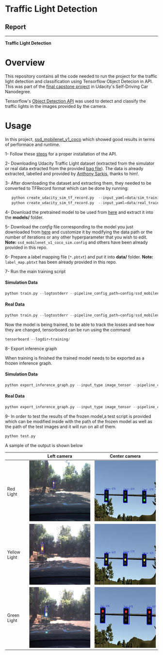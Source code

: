 # **Traffic Light Detection**
## Report

---

**Traffic Light Detection**
# Overview
This repository contains all the code needed to run the project for the traffic light detection and classification using Tensorflow Object Detecion in API. This was part of the [final capstone project](https://github.com/mhusseinsh/CarND-Capstone) in Udacity's Self-Driving Car Nanodegree.

Tensorflow's [Object Detection API](https://github.com/tensorflow/models/tree/master/research/object_detection) was used to detect and classify the traffic lights in the images provided by the camera.

# Usage

In this project, [ssd_mobilenet_v1_coco](download.tensorflow.org/models/object_detection/ssd_mobilenet_v1_coco_2018_01_28.tar.gz) which showed good results in terms of performace and runtime.

1- Follow these [steps](https://github.com/tensorflow/models/blob/3f78f4cfd21c786c62bf321c07830071027ebb5e/research/object_detection/g3doc/installation.md) for a proper installation of the API.

2- Downloading Udacity Traffic Light dataset (extracted from the simulator or real data extracted from the provided [bag file](https://s3-us-west-1.amazonaws.com/udacity-selfdrivingcar/traffic_light_bag_file.zip)). The data is already extracted, labelled and provided by [Anthony Sarkis](https://medium.com/@anthony_sarkis), thanks to him!.

3- After downloading the dataset and extracting them, they needed to be converted to TFRecord format which can be done by running:

```python
   python create_udacity_sim_tf_record.py  --input_yaml=data/sim_training_data/sim_data_annotations.yaml  --output_path=data/sim_training_data/sim_data.record
   python create_udacity_sim_tf_record.py  --input_yaml=data/real_training_data/real_data_annotations.yaml  --output_path=data/real_training_data/real_data.record
```
4- Download the pretrained model to be used from [here](https://github.com/tensorflow/models/blob/master/research/object_detection/g3doc/tf1_detection_zoo.md) and extract it into the **models/** folder.

5- Download the *config* file corresponding to the model you just downloaded from [here](https://github.com/tensorflow/models/tree/3f78f4cfd21c786c62bf321c07830071027ebb5e/research/object_detection/samples/configs) and customize it by modifying the data path or the number of iterations or any other hyperparameter that you wish to edit. **Note:** `ssd_mobilenet_v1_coco_sim.config` and others  have been already provided in this repo.

6- Prepare a label mapping file (`*.pbtxt`) and put it into **data/** folder. **Note:** `label_map.pbtxt` has been already provided in this repo.

7- Run the main training script

#### Simulation Data
```python
python train.py --logtostderr --pipeline_config_path=config/ssd_mobilenet_v1_coco_sim.config --train_dir=data/sim_data.record
```
#### Real Data
```python
python train.py --logtostderr --pipeline_config_path=config/ssd_mobilenet_v1_coco_real.config --train_dir=data/real_data.record
```
Now the model is being trained, to be able to track the losses and see how they are changed, tensorboard can be run using the command
```python
tensorboard --logdir=training/
```
8- Export inference graph

When training is finished the trained model needs to be exported as a frozen inference graph.
#### Simulation Data
```python
python export_inference_graph.py --input_type image_tensor --pipeline_config_path=config/ssd_mobilenet_v1_coco_sim.config --trained_checkpoint_prefix=data/outputs/sim_data/model.ckpt-6000 --output_directory=outputs/frozen_model_sim/
```
#### Real Data
```python
python export_inference_graph.py --input_type image_tensor --pipeline_config_path=config/ssd_mobilenet_v1_coco_real.config --trained_checkpoint_prefix=data/outputs/real_data/model.ckpt-25000 --output_directory=outputs/frozen_model_real/
```

9- In order to test the results of the frozen model,a test script is provided which can be modified inside with the path of the frozen model as well as the path of the test images and it will run on all of them.
```python
python test.py
```
A sample of the output is shown below

|                | Left camera                             | Center camera                               | 
| -------------- | --------------------------------------- | ------------------------------------------- |
| Red Light | <img src="./output_images/left0140_output.jpg" width="400" height="200"> | <img src="./output_images/left0003_output.jpg" width="400" height="200"> |
| Yellow Light | <img src="./output_images/left0701_output.jpg" width="400" height="200"> | <img src="./output_images/left0011_output.jpg" width="400" height="200"> |
| Green Light | <img src="./output_images/left0282_output.jpg" width="400" height="200"> | <img src="./output_images/left0027_output.jpg" width="400" height="200"> |


